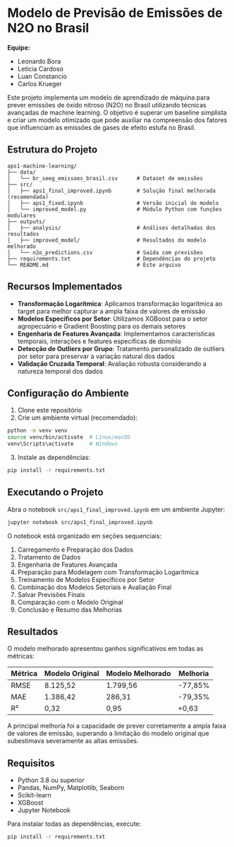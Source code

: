 # Modelo de Previsão de Emissões de N2O no Brasil

**Equipe:**
- Leonardo Bora
- Leticia Cardoso
- Luan Constancio
- Carlos Krueger

Este projeto implementa um modelo de aprendizado de máquina para prever emissões de óxido nitroso (N2O) no Brasil utilizando técnicas avançadas de machine learning. O objetivo é superar um baseline simplista e criar um modelo otimizado que pode auxiliar na compreensão dos fatores que influenciam as emissões de gases de efeito estufa no Brasil.

## Estrutura do Projeto

```
aps1-machine-learning/
├── data/
│   └── br_seeg_emissoes_brasil.csv      # Dataset de emissões
├── src/
│   ├── aps1_final_improved.ipynb        # Solução final melhorada (recomendada)
│   ├── aps1_fixed.ipynb                 # Versão inicial do modelo
│   └── improved_model.py                # Módulo Python com funções modulares
├── outputs/
│   ├── analysis/                        # Análises detalhadas dos resultados
│   ├── improved_model/                  # Resultados do modelo melhorado
│   └── n2o_predictions.csv              # Saída com previsões
├── requirements.txt                     # Dependências do projeto
└── README.md                            # Este arquivo
```

## Recursos Implementados

- **Transformação Logarítmica**: Aplicamos transformação logarítmica ao target para melhor capturar a ampla faixa de valores de emissão
- **Modelos Específicos por Setor**: Utilizamos XGBoost para o setor agropecuário e Gradient Boosting para os demais setores
- **Engenharia de Features Avançada**: Implementamos características temporais, interações e features específicas de domínio
- **Detecção de Outliers por Grupo**: Tratamento personalizado de outliers por setor para preservar a variação natural dos dados
- **Validação Cruzada Temporal**: Avaliação robusta considerando a natureza temporal dos dados

## Configuração do Ambiente

1. Clone este repositório
2. Crie um ambiente virtual (recomendado):
```bash
python -m venv venv
source venv/bin/activate  # Linux/macOS
venv\Scripts\activate     # Windows
```
3. Instale as dependências:
```bash
pip install -r requirements.txt
```

## Executando o Projeto

Abra o notebook `src/aps1_final_improved.ipynb` em um ambiente Jupyter:

```bash
jupyter notebook src/aps1_final_improved.ipynb
```

O notebook está organizado em seções sequenciais:

1. Carregamento e Preparação dos Dados
2. Tratamento de Dados
3. Engenharia de Features Avançada
4. Preparação para Modelagem com Transformação Logarítmica
5. Treinamento de Modelos Específicos por Setor
6. Combinação dos Modelos Setoriais e Avaliação Final
7. Salvar Previsões Finais
8. Comparação com o Modelo Original
9. Conclusão e Resumo das Melhorias

## Resultados

O modelo melhorado apresentou ganhos significativos em todas as métricas:

| Métrica | Modelo Original | Modelo Melhorado | Melhoria |
|---------|----------------|------------------|----------|
| RMSE    | 8.125,52       | 1.799,56         | -77,85%  |
| MAE     | 1.386,42       | 286,31           | -79,35%  |
| R²      | 0,32           | 0,95             | +0,63    |

A principal melhoria foi a capacidade de prever corretamente a ampla faixa de valores de emissão, superando a limitação do modelo original que subestimava severamente as altas emissões.

## Requisitos

- Python 3.8 ou superior
- Pandas, NumPy, Matplotlib, Seaborn
- Scikit-learn
- XGBoost
- Jupyter Notebook

Para instalar todas as dependências, execute:
```bash
pip install -r requirements.txt
```